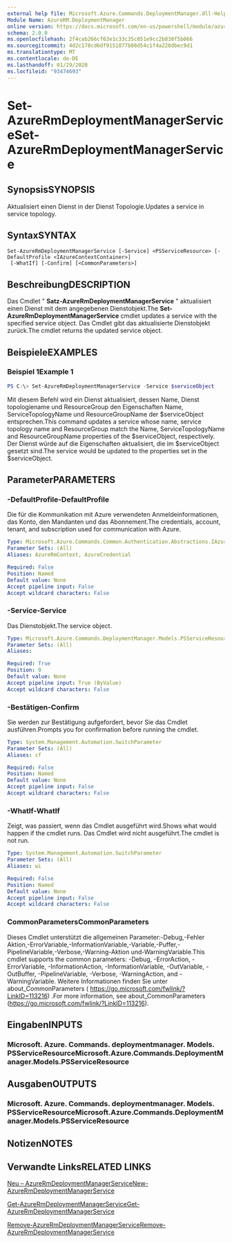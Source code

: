 ```yaml
---
external help file: Microsoft.Azure.Commands.DeploymentManager.dll-Help.xml
Module Name: AzureRM.DeploymentManager
online version: https://docs.microsoft.com/en-us/powershell/module/azurerm.deploymentmanager/set-azurermdeploymentmanagerservice
schema: 2.0.0
ms.openlocfilehash: 2f4cab266cf63e1c33c35c051e9cc2b838f5b066
ms.sourcegitcommit: 4d2c178cd6df9151877b08d54c1f4a228dbec9d1
ms.translationtype: MT
ms.contentlocale: de-DE
ms.lasthandoff: 01/29/2020
ms.locfileid: "93474693"
---
```

# <span data-ttu-id="f3905-101">Set-AzureRmDeploymentManagerService</span><span class="sxs-lookup"><span data-stu-id="f3905-101">Set-AzureRmDeploymentManagerService</span></span>

## <span data-ttu-id="f3905-102">Synopsis</span><span class="sxs-lookup"><span data-stu-id="f3905-102">SYNOPSIS</span></span>
<span data-ttu-id="f3905-103">Aktualisiert einen Dienst in der Dienst Topologie.</span><span class="sxs-lookup"><span data-stu-id="f3905-103">Updates a service in service topology.</span></span>

## <span data-ttu-id="f3905-104">Syntax</span><span class="sxs-lookup"><span data-stu-id="f3905-104">SYNTAX</span></span>

```
Set-AzureRmDeploymentManagerService [-Service] <PSServiceResource> [-DefaultProfile <IAzureContextContainer>]
 [-WhatIf] [-Confirm] [<CommonParameters>]
```

## <span data-ttu-id="f3905-105">Beschreibung</span><span class="sxs-lookup"><span data-stu-id="f3905-105">DESCRIPTION</span></span>
<span data-ttu-id="f3905-106">Das Cmdlet " **Satz-AzureRmDeploymentManagerService** " aktualisiert einen Dienst mit dem angegebenen Dienstobjekt.</span><span class="sxs-lookup"><span data-stu-id="f3905-106">The **Set-AzureRmDeploymentManagerService** cmdlet updates a service with the specified service object.</span></span>
<span data-ttu-id="f3905-107">Das Cmdlet gibt das aktualisierte Dienstobjekt zurück.</span><span class="sxs-lookup"><span data-stu-id="f3905-107">The cmdlet returns the updated service object.</span></span>

## <span data-ttu-id="f3905-108">Beispiele</span><span class="sxs-lookup"><span data-stu-id="f3905-108">EXAMPLES</span></span>

### <span data-ttu-id="f3905-109">Beispiel 1</span><span class="sxs-lookup"><span data-stu-id="f3905-109">Example 1</span></span>
```powershell
PS C:\> Set-AzureRmDeploymentManagerService -Service $serviceObject
```

<span data-ttu-id="f3905-110">Mit diesem Befehl wird ein Dienst aktualisiert, dessen Name, Dienst topologiename und ResourceGroup den Eigenschaften Name, ServiceTopologyName und ResourceGroupName der $serviceObject entsprechen.</span><span class="sxs-lookup"><span data-stu-id="f3905-110">This command updates a service whose name, service topology name and ResourceGroup match the Name, ServiceTopologyName and ResourceGroupName properties of the $serviceObject, respectively.</span></span>
<span data-ttu-id="f3905-111">Der Dienst würde auf die Eigenschaften aktualisiert, die im $serviceObject gesetzt sind.</span><span class="sxs-lookup"><span data-stu-id="f3905-111">The service would be updated to the properties set in the $serviceObject.</span></span>

## <span data-ttu-id="f3905-112">Parameter</span><span class="sxs-lookup"><span data-stu-id="f3905-112">PARAMETERS</span></span>

### <span data-ttu-id="f3905-113">-DefaultProfile</span><span class="sxs-lookup"><span data-stu-id="f3905-113">-DefaultProfile</span></span>
<span data-ttu-id="f3905-114">Die für die Kommunikation mit Azure verwendeten Anmeldeinformationen, das Konto, den Mandanten und das Abonnement.</span><span class="sxs-lookup"><span data-stu-id="f3905-114">The credentials, account, tenant, and subscription used for communication with Azure.</span></span>

```yaml
Type: Microsoft.Azure.Commands.Common.Authentication.Abstractions.IAzureContextContainer
Parameter Sets: (All)
Aliases: AzureRmContext, AzureCredential

Required: False
Position: Named
Default value: None
Accept pipeline input: False
Accept wildcard characters: False
```

### <span data-ttu-id="f3905-115">-Service</span><span class="sxs-lookup"><span data-stu-id="f3905-115">-Service</span></span>
<span data-ttu-id="f3905-116">Das Dienstobjekt.</span><span class="sxs-lookup"><span data-stu-id="f3905-116">The service object.</span></span>

```yaml
Type: Microsoft.Azure.Commands.DeploymentManager.Models.PSServiceResource
Parameter Sets: (All)
Aliases:

Required: True
Position: 0
Default value: None
Accept pipeline input: True (ByValue)
Accept wildcard characters: False
```

### <span data-ttu-id="f3905-117">-Bestätigen</span><span class="sxs-lookup"><span data-stu-id="f3905-117">-Confirm</span></span>
<span data-ttu-id="f3905-118">Sie werden zur Bestätigung aufgefordert, bevor Sie das Cmdlet ausführen.</span><span class="sxs-lookup"><span data-stu-id="f3905-118">Prompts you for confirmation before running the cmdlet.</span></span>

```yaml
Type: System.Management.Automation.SwitchParameter
Parameter Sets: (All)
Aliases: cf

Required: False
Position: Named
Default value: None
Accept pipeline input: False
Accept wildcard characters: False
```

### <span data-ttu-id="f3905-119">-WhatIf</span><span class="sxs-lookup"><span data-stu-id="f3905-119">-WhatIf</span></span>
<span data-ttu-id="f3905-120">Zeigt, was passiert, wenn das Cmdlet ausgeführt wird.</span><span class="sxs-lookup"><span data-stu-id="f3905-120">Shows what would happen if the cmdlet runs.</span></span> <span data-ttu-id="f3905-121">Das Cmdlet wird nicht ausgeführt.</span><span class="sxs-lookup"><span data-stu-id="f3905-121">The cmdlet is not run.</span></span>

```yaml
Type: System.Management.Automation.SwitchParameter
Parameter Sets: (All)
Aliases: wi

Required: False
Position: Named
Default value: None
Accept pipeline input: False
Accept wildcard characters: False
```

### <span data-ttu-id="f3905-122">CommonParameters</span><span class="sxs-lookup"><span data-stu-id="f3905-122">CommonParameters</span></span>
<span data-ttu-id="f3905-123">Dieses Cmdlet unterstützt die allgemeinen Parameter:-Debug,-Fehler Aktion,-ErrorVariable,-InformationVariable,-Variable,-Puffer,-PipelineVariable,-Verbose,-Warning-Aktion und-WarningVariable.</span><span class="sxs-lookup"><span data-stu-id="f3905-123">This cmdlet supports the common parameters: -Debug, -ErrorAction, -ErrorVariable, -InformationAction, -InformationVariable, -OutVariable, -OutBuffer, -PipelineVariable, -Verbose, -WarningAction, and -WarningVariable.</span></span> <span data-ttu-id="f3905-124">Weitere Informationen finden Sie unter about_CommonParameters ( https://go.microsoft.com/fwlink/?LinkID=113216) .</span><span class="sxs-lookup"><span data-stu-id="f3905-124">For more information, see about_CommonParameters (https://go.microsoft.com/fwlink/?LinkID=113216).</span></span>

## <span data-ttu-id="f3905-125">Eingaben</span><span class="sxs-lookup"><span data-stu-id="f3905-125">INPUTS</span></span>

### <span data-ttu-id="f3905-126">Microsoft. Azure. Commands. deploymentmanager. Models. PSServiceResource</span><span class="sxs-lookup"><span data-stu-id="f3905-126">Microsoft.Azure.Commands.DeploymentManager.Models.PSServiceResource</span></span>

## <span data-ttu-id="f3905-127">Ausgaben</span><span class="sxs-lookup"><span data-stu-id="f3905-127">OUTPUTS</span></span>

### <span data-ttu-id="f3905-128">Microsoft. Azure. Commands. deploymentmanager. Models. PSServiceResource</span><span class="sxs-lookup"><span data-stu-id="f3905-128">Microsoft.Azure.Commands.DeploymentManager.Models.PSServiceResource</span></span>

## <span data-ttu-id="f3905-129">Notizen</span><span class="sxs-lookup"><span data-stu-id="f3905-129">NOTES</span></span>

## <span data-ttu-id="f3905-130">Verwandte Links</span><span class="sxs-lookup"><span data-stu-id="f3905-130">RELATED LINKS</span></span>

[<span data-ttu-id="f3905-131">Neu – AzureRmDeploymentManagerService</span><span class="sxs-lookup"><span data-stu-id="f3905-131">New-AzureRmDeploymentManagerService</span></span>](./New-AzureRmDeploymentManagerService.md)

[<span data-ttu-id="f3905-132">Get-AzureRmDeploymentManagerService</span><span class="sxs-lookup"><span data-stu-id="f3905-132">Get-AzureRmDeploymentManagerService</span></span>](./Set-AzureRmDeploymentManagerService.md)

[<span data-ttu-id="f3905-133">Remove-AzureRmDeploymentManagerService</span><span class="sxs-lookup"><span data-stu-id="f3905-133">Remove-AzureRmDeploymentManagerService</span></span>](./Remove-AzureRmDeploymentManagerService.md)